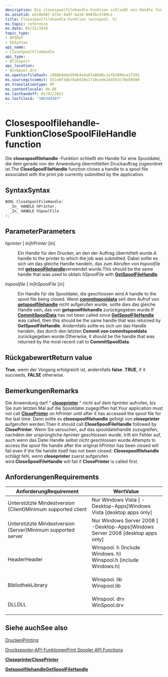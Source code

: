 ```yaml
---
description: Die closespoolfilehandle-Funktion schließt ein Handle für eine Spooldatei, die dem gerade von der Anwendung übermittelten Druckauftrag zugeordnet ist.
ms.assetid: e2c0e68f-b72e-4a97-ba18-8943bc5789c1
title: Closespoolfilehandle-Funktion (winspool. h)
ms.topic: reference
ms.date: 05/31/2018
topic_type:
- APIRef
- kbSyntax
api_name:
- CloseSpoolFileHandle
api_type:
- DllExport
api_location:
- WinSpool.drv
ms.openlocfilehash: c808bddde5b9b4e4a87a8608c1efb3999ce1f391
ms.sourcegitcommit: 831e8f3db78ab820e1710cede244553c70e50500
ms.translationtype: MT
ms.contentlocale: de-DE
ms.lasthandoff: 01/07/2021
ms.locfileid: "106349387"
---
```

# <a name="closespoolfilehandle-function"></a><span data-ttu-id="fd0fd-103">Closespoolfilehandle-Funktion</span><span class="sxs-lookup"><span data-stu-id="fd0fd-103">CloseSpoolFileHandle function</span></span>

<span data-ttu-id="fd0fd-104">Die **closespoolfilehandle** -Funktion schließt ein Handle für eine Spooldatei, die dem gerade von der Anwendung übermittelten Druckauftrag zugeordnet ist.</span><span class="sxs-lookup"><span data-stu-id="fd0fd-104">The **CloseSpoolFileHandle** function closes a handle to a spool file associated with the print job currently submitted by the application.</span></span>

## <a name="syntax"></a><span data-ttu-id="fd0fd-105">Syntax</span><span class="sxs-lookup"><span data-stu-id="fd0fd-105">Syntax</span></span>


```C++
BOOL CloseSpoolFileHandle(
  _In_ HANDLE hPrinter,
  _In_ HANDLE hSpoolFile
);
```



## <a name="parameters"></a><span data-ttu-id="fd0fd-106">Parameter</span><span class="sxs-lookup"><span data-stu-id="fd0fd-106">Parameters</span></span>

<dl> <dt>

<span data-ttu-id="fd0fd-107">*hprinter* \[ in\]</span><span class="sxs-lookup"><span data-stu-id="fd0fd-107">*hPrinter* \[in\]</span></span>
</dt> <dd>

<span data-ttu-id="fd0fd-108">Ein Handle für den Drucker, an den der Auftrag übermittelt wurde.</span><span class="sxs-lookup"><span data-stu-id="fd0fd-108">A handle to the printer to which the job was submitted.</span></span> <span data-ttu-id="fd0fd-109">Dabei sollte es sich um das gleiche Handle handeln, das zum Abrufen von *hspoolfile* mit [**getspoolfilehandle**](getspoolfilehandle.md)verwendet wurde.</span><span class="sxs-lookup"><span data-stu-id="fd0fd-109">This should be the same handle that was used to obtain *hSpoolFile* with [**GetSpoolFileHandle**](getspoolfilehandle.md).</span></span>

</dd> <dt>

<span data-ttu-id="fd0fd-110">*hspoolfile* \[ in\]</span><span class="sxs-lookup"><span data-stu-id="fd0fd-110">*hSpoolFile* \[in\]</span></span>
</dt> <dd>

<span data-ttu-id="fd0fd-111">Ein Handle für die Spooldatei, die geschlossen wird.</span><span class="sxs-lookup"><span data-stu-id="fd0fd-111">A handle to the spool file being closed.</span></span> <span data-ttu-id="fd0fd-112">Wenn [**commitspooldata**](commitspooldata.md) seit dem Aufruf von [**getspoolfilehandle**](getspoolfilehandle.md) nicht aufgerufen wurde, sollte dies das gleiche Handle sein, das von **getspoolfilehandle** zurückgegeben wurde.</span><span class="sxs-lookup"><span data-stu-id="fd0fd-112">If [**CommitSpoolData**](commitspooldata.md) has not been called since [**GetSpoolFileHandle**](getspoolfilehandle.md) was called, then this should be the same handle that was returned by **GetSpoolFileHandle**.</span></span> <span data-ttu-id="fd0fd-113">Andernfalls sollte es sich um das Handle handeln, das durch den letzten **Commit von commitspooldata** zurückgegeben wurde.</span><span class="sxs-lookup"><span data-stu-id="fd0fd-113">Otherwise, it should be the handle that was returned by the most recent call to **CommitSpoolData**.</span></span>

</dd> </dl>

## <a name="return-value"></a><span data-ttu-id="fd0fd-114">Rückgabewert</span><span class="sxs-lookup"><span data-stu-id="fd0fd-114">Return value</span></span>

<span data-ttu-id="fd0fd-115">**True**, wenn der Vorgang erfolgreich ist, andernfalls **false** .</span><span class="sxs-lookup"><span data-stu-id="fd0fd-115">**TRUE**, if it succeeds, **FALSE** otherwise.</span></span>

## <a name="remarks"></a><span data-ttu-id="fd0fd-116">Bemerkungen</span><span class="sxs-lookup"><span data-stu-id="fd0fd-116">Remarks</span></span>

<span data-ttu-id="fd0fd-117">Die Anwendung darf " [**closeprinter**](closeprinter.md) " nicht auf dem *hprinter* aufrufen, bis Sie zum letzten Mal auf die Spooldatei zugegriffen hat.</span><span class="sxs-lookup"><span data-stu-id="fd0fd-117">Your application must not call [**ClosePrinter**](closeprinter.md) on *hPrinter* until after it has accessed the spool file for the last time.</span></span> <span data-ttu-id="fd0fd-118">Dann sollte es **closespoolfilehandle** gefolgt von **closeprinter** aufgerufen werden.</span><span class="sxs-lookup"><span data-stu-id="fd0fd-118">Then it should call **CloseSpoolFileHandle** followed by **ClosePrinter**.</span></span> <span data-ttu-id="fd0fd-119">Wenn Sie versuchen, auf das spooldateihandle zuzugreifen, nachdem der ursprüngliche *hprinter* geschlossen wurde, tritt ein Fehler auf, auch wenn das Datei Handle selbst nicht geschlossen wurde.</span><span class="sxs-lookup"><span data-stu-id="fd0fd-119">Attempts to access the spool file handle after the original *hPrinter* has been closed will fail even if the file handle itself has not been closed.</span></span> <span data-ttu-id="fd0fd-120">**Closespoolfilehandle** schlägt fehl, wenn **closeprinter** zuerst aufgerufen wird.</span><span class="sxs-lookup"><span data-stu-id="fd0fd-120">**CloseSpoolFileHandle** will fail if **ClosePrinter** is called first.</span></span>

## <a name="requirements"></a><span data-ttu-id="fd0fd-121">Anforderungen</span><span class="sxs-lookup"><span data-stu-id="fd0fd-121">Requirements</span></span>



| <span data-ttu-id="fd0fd-122">Anforderung</span><span class="sxs-lookup"><span data-stu-id="fd0fd-122">Requirement</span></span> | <span data-ttu-id="fd0fd-123">Wert</span><span class="sxs-lookup"><span data-stu-id="fd0fd-123">Value</span></span> |
|-------------------------------------|-----------------------------------------------------------------------------------------------------------|
| <span data-ttu-id="fd0fd-124">Unterstützte Mindestversion (Client)</span><span class="sxs-lookup"><span data-stu-id="fd0fd-124">Minimum supported client</span></span><br/> | <span data-ttu-id="fd0fd-125">Nur Windows Vista \[ -Desktop-Apps\]</span><span class="sxs-lookup"><span data-stu-id="fd0fd-125">Windows Vista \[desktop apps only\]</span></span><br/>                                                            |
| <span data-ttu-id="fd0fd-126">Unterstützte Mindestversion (Server)</span><span class="sxs-lookup"><span data-stu-id="fd0fd-126">Minimum supported server</span></span><br/> | <span data-ttu-id="fd0fd-127">Nur Windows Server 2008 \[ -Desktop-Apps\]</span><span class="sxs-lookup"><span data-stu-id="fd0fd-127">Windows Server 2008 \[desktop apps only\]</span></span><br/>                                                      |
| <span data-ttu-id="fd0fd-128">Header</span><span class="sxs-lookup"><span data-stu-id="fd0fd-128">Header</span></span><br/>                   | <dl> <span data-ttu-id="fd0fd-129"><dt>Winspool. h (Include Windows. h)</dt></span><span class="sxs-lookup"><span data-stu-id="fd0fd-129"><dt>Winspool.h (include Windows.h)</dt></span></span> </dl> |
| <span data-ttu-id="fd0fd-130">Bibliothek</span><span class="sxs-lookup"><span data-stu-id="fd0fd-130">Library</span></span><br/>                  | <dl> <span data-ttu-id="fd0fd-131"><dt>Winspool. lib</dt></span><span class="sxs-lookup"><span data-stu-id="fd0fd-131"><dt>Winspool.lib</dt></span></span> </dl>                   |
| <span data-ttu-id="fd0fd-132">DLL</span><span class="sxs-lookup"><span data-stu-id="fd0fd-132">DLL</span></span><br/>                      | <dl> <span data-ttu-id="fd0fd-133"><dt>Winspool. drv</dt></span><span class="sxs-lookup"><span data-stu-id="fd0fd-133"><dt>WinSpool.drv</dt></span></span> </dl>                   |



## <a name="see-also"></a><span data-ttu-id="fd0fd-134">Siehe auch</span><span class="sxs-lookup"><span data-stu-id="fd0fd-134">See also</span></span>

<dl> <dt>

[<span data-ttu-id="fd0fd-135">Drucken</span><span class="sxs-lookup"><span data-stu-id="fd0fd-135">Printing</span></span>](printdocs-printing.md)
</dt> <dt>

[<span data-ttu-id="fd0fd-136">Druckspooler-API-Funktionen</span><span class="sxs-lookup"><span data-stu-id="fd0fd-136">Print Spooler API Functions</span></span>](printing-and-print-spooler-functions.md)
</dt> <dt>

[<span data-ttu-id="fd0fd-137">**Closeprinter**</span><span class="sxs-lookup"><span data-stu-id="fd0fd-137">**ClosePrinter**</span></span>](closeprinter.md)
</dt> <dt>

[<span data-ttu-id="fd0fd-138">**Getspoolfilehandle**</span><span class="sxs-lookup"><span data-stu-id="fd0fd-138">**GetSpoolFileHandle**</span></span>](getspoolfilehandle.md)
</dt> </dl>

 

 




